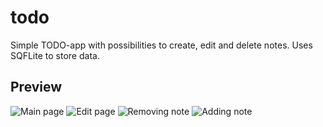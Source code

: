 # todo

Simple TODO-app with possibilities to create, edit and delete notes. Uses SQFLite to store data.

## Preview
![Main page](https://user-images.githubusercontent.com/99137907/166159362-b7dec6ff-88c1-4229-8fa9-44b0174e1353.png) ![Edit page](https://user-images.githubusercontent.com/99137907/166159372-afc33f45-ef8d-4337-a27a-e27a1092878a.png) ![Removing note](https://user-images.githubusercontent.com/99137907/166159373-0afbb569-8efd-4c71-9422-833894337ce4.png) ![Adding note](https://user-images.githubusercontent.com/99137907/166159376-67cdb854-1faa-4ece-9270-beb6839dd353.png)
